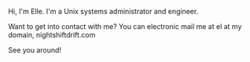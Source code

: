 Hi, I'm Elle. I'm a Unix systems administrator and engineer.

Want to get into contact with me? You can electronic mail me at el at my domain, nightshiftdrift.com

See you around!

